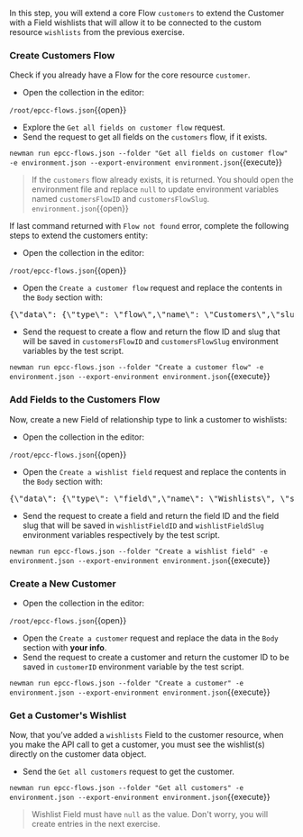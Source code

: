 In this step, you will extend a core Flow `customers` to extend the Customer with a Field wishlists that will allow it to be connected to the custom resource `wishlists` from the previous exercise.

### Create Customers Flow

Check if you already have a Flow for the core resource `customer`.

* Open the collection in the editor:

`/root/epcc-flows.json`{{open}}

* Explore the `Get all fields on customer flow` request.
* Send the request to get all fields on the `customers` flow, if it exists.

`newman run epcc-flows.json --folder "Get all fields on customer flow" -e environment.json --export-environment environment.json`{{execute}}

>If the `customers` flow already exists, it is returned. You should open the environment file and replace `null` to update environment variables named `customersFlowID` and `customersFlowSlug`.
`environment.json`{{open}}

If last command returned with `Flow not found` error, complete the following steps to extend the customers entity:

* Open the collection in the editor:

`/root/epcc-flows.json`{{open}}

* Open the `Create a customer flow` request and replace the contents in the `Body` section with:

<pre class="file" data-filename="epcc-flows.json" data-target="insert" data-marker="#CUST-FLOW-BODY">
{\"data\": {\"type\": \"flow\",\"name\": \"Customers\",\"slug\": \"customers\",\"description\": \"Extends the default customer object\",\"enabled\": true}}
</pre>

* Send the request to create a flow and return the flow ID and slug that will be saved in `customersFlowID` and `customersFlowSlug` environment variables by the test script.

`newman run epcc-flows.json --folder "Create a customer flow" -e environment.json --export-environment environment.json`{{execute}}

### Add Fields to the Customers Flow

Now, create a new Field of relationship type to link a customer to wishlists:

* Open the collection in the editor:

`/root/epcc-flows.json`{{open}}

* Open the `Create a wishlist field` request and replace the contents in the `Body` section with:

<pre class="file" data-filename="epcc-flows.json" data-target="insert" data-marker="#WISH-FIELD-BODY">
{\"data\": {\"type\": \"field\",\"name\": \"Wishlists\", \"slug\": \"wishlists\", \"field_type\": \"relationship\", \"validation_rules\": [{\"type\": \"one-to-many\",\"to\": \"wishlists\"}], \"description\": \"Customers wishlists\", \"unique\": false,\"enabled\": true, \"required\": false,\"relationships\": {\"flow\": {\"data\": {\"type\": \"flow\", \"id\": \"{{customersFlowID}}\"}}}}}
</pre>

* Send the request to create a field and return the field ID and the field slug that will be saved in `wishlistFieldID` and `wishlistFieldSlug`  environment variables respectively by the test script.

`newman run epcc-flows.json --folder "Create a wishlist field" -e environment.json --export-environment environment.json`{{execute}}

### Create a New Customer

* Open the collection in the editor:

`/root/epcc-flows.json`{{open}}

* Open the `Create a customer` request and replace the data in the `Body` section with **your info**.
* Send the request to create a customer and return the customer ID to be saved in `customerID` environment variable by the test script.

`newman run epcc-flows.json --folder "Create a customer" -e environment.json --export-environment environment.json`{{execute}}


### Get a Customer's Wishlist

Now, that you’ve added a `wishlists` Field to the customer resource, when you make the API call to get a customer, you must see the wishlist(s) directly on the customer data object.

* Send the `Get all customers` request to get the customer.

`newman run epcc-flows.json --folder "Get all customers" -e environment.json --export-environment environment.json`{{execute}}

> Wishlist Field must have `null` as the value. Don't worry, you will create entries in the next exercise.